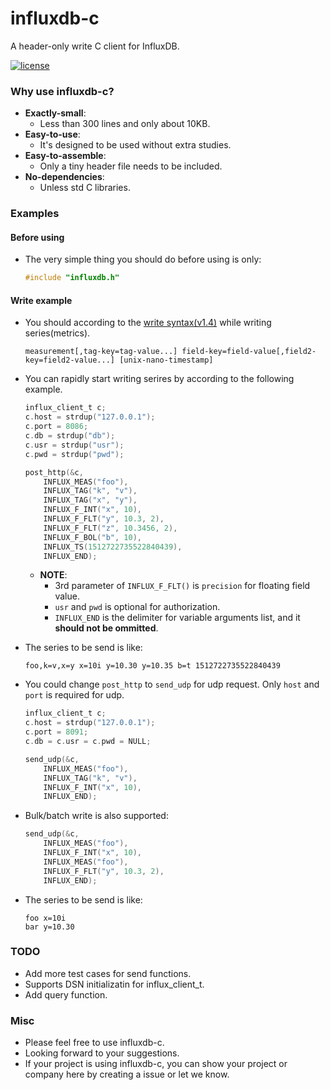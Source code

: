 # influxdb-c

A header-only write C client for InfluxDB.

[![license](https://img.shields.io/badge/license-MIT-brightgreen.svg?style=flat)](https://github.com/orca-zhang/influxdb-c/blob/master/LICENSE)

### Why use influxdb-c?

- **Exactly-small**: 
  - Less than 300 lines and only about 10KB.
- **Easy-to-use**: 
  - It's designed to be used without extra studies.
- **Easy-to-assemble**: 
  - Only a tiny header file needs to be included.
- **No-dependencies**: 
  - Unless std C libraries.

### Examples

#### Before using

- The very simple thing you should do before using is only:

    ```c
    #include "influxdb.h"
    ```

#### Write example

- You should according to the [write syntax(v1.4)](https://docs.influxdata.com/influxdb/v1.4/write_protocols/line_protocol_reference/) while writing series(metrics).

    ```
    measurement[,tag-key=tag-value...] field-key=field-value[,field2-key=field2-value...] [unix-nano-timestamp]
    ```


- You can rapidly start writing serires by according to the following example.

    ```c
    influx_client_t c;
    c.host = strdup("127.0.0.1");
    c.port = 8086;
    c.db = strdup("db");
    c.usr = strdup("usr");
    c.pwd = strdup("pwd");

    post_http(&c,
        INFLUX_MEAS("foo"),
        INFLUX_TAG("k", "v"),
        INFLUX_TAG("x", "y"),
        INFLUX_F_INT("x", 10),
        INFLUX_F_FLT("y", 10.3, 2),
        INFLUX_F_FLT("z", 10.3456, 2),
        INFLUX_F_BOL("b", 10),
        INFLUX_TS(1512722735522840439),
        INFLUX_END);
    ```

  - **NOTE**:
    - 3rd parameter of `INFLUX_F_FLT()` is `precision` for floating field value.
    - `usr` and `pwd` is optional for authorization.
    - `INFLUX_END` is the delimiter for variable arguments list, and it **should not be ommitted**.

- The series to be send is like:

    ```
    foo,k=v,x=y x=10i y=10.30 y=10.35 b=t 1512722735522840439
    ```

- You could change `post_http` to `send_udp` for udp request. Only `host` and `port` is required for udp.

    ```c
    influx_client_t c;
    c.host = strdup("127.0.0.1");
    c.port = 8091;
    c.db = c.usr = c.pwd = NULL;

    send_udp(&c,
        INFLUX_MEAS("foo"),
        INFLUX_TAG("k", "v"),
        INFLUX_F_INT("x", 10),
        INFLUX_END);
    ```

- Bulk/batch write is also supported:

    ```c
    send_udp(&c,
        INFLUX_MEAS("foo"),
        INFLUX_F_INT("x", 10),
        INFLUX_MEAS("foo"),
        INFLUX_F_FLT("y", 10.3, 2),
        INFLUX_END);
    ```

- The series to be send is like:

    ```
    foo x=10i
    bar y=10.30
    ```

### TODO

- Add more test cases for send functions.
- Supports DSN initializatin for influx_client_t.
- Add query function.

### Misc

- Please feel free to use influxdb-c.
- Looking forward to your suggestions.
- If your project is using influxdb-c, you can show your project or company here by creating a issue or let we know.